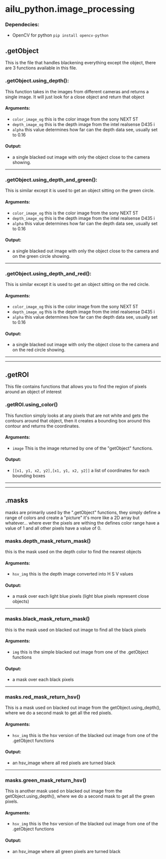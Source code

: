 # ailu_python.image_processing

### Dependecies:

-   OpenCV for python `pip install opencv-python`

## .getObject

This is the file that handles blackening everything except the object, there are 3 functions available in this file.

### .getObject.using_depth():

This function takes in the images from different cameras and returns a single image.
It will just look for a close object and return that object

#### Arguments:
-   `color_image_og` this is the color image from the sony NEXT 5T
-   `depth_image_og` this is the depth image from the intel realsense D435 i
-   `alpha` this value determines how far can the depth data see, usually set to 0.16

#### Output:

- a single blacked out image with only the object close to the camera showing.
    
___
    
### .getObject.using_depth_and_green():

This is similar except it is used to get an object sitting on the green circle.

#### Arguments:
-   `color_image_og` this is the color image from the sony NEXT 5T
-   `depth_image_og` this is the depth image from the intel realsense D435 i
-   `alpha` this value determines how far can the depth data see, usually set to 0.16

#### Output:

- a single blacked out image with only the object close to the camera and on the green circle showing.
    
___    

### .getObject.using_depth_and_red():

This is similar except it is used to get an object sitting on the red circle.

#### Arguments:
-   `color_image_og` this is the color image from the sony NEXT 5T
-   `depth_image_og` this is the depth image from the intel realsense D435 i
-   `alpha` this value determines how far can the depth data see, usually set to 0.16

#### Output:

- a single blacked out image with only the object close to the camera and on the red circle showing.

___
___
## .getROI

This file contains functions that allows you to find the region of pixels around an object of interest 

### .getROI.using_color()

This function simply looks at any pixels that are not white and gets the contours around that object, then
it creates a bounding box around this contour and returns the coordinates.

#### Arguments:
-   `image` This is the image returned by one of the "getObject" functions.

#### Output:
- `[[x1, y1, x2, y2],[x1, y1, x2, y2]]` a list of coordinates for each bounding boxes

___
___

## .masks

masks are primarily used by the ".getObject" functions, they simply define a range of colors and create a "picture"
it's more like a 2D array but whatever... where ever the pixels are withing the defines color range
have a value of 1 and all other pixels have a value of 0.

### masks.depth_mask_return_mask()

this is the mask used on the depth color to find the nearest objects

#### Arguments:
-   `hsv_img` this is the depth image converted into H S V values

#### Output:
-   a mask over each light blue pixels (light blue pixels represent close objects)
___
### masks.black_mask_return_mask()

this is the mask used on blacked out image to find all the black pixels

#### Arguments:
-   `img` this is the simple blacked out image from one of the .getObject functions

#### Output:
-   a mask over each black pixels
___
### masks.red_mask_return_hsv()

This is a mask used on blacked out image from the getObject.using_depth(), where we do a second
mask to get all the red pixels.

#### Arguments:
-   `hsv_img` this is the hsv version of the blacked out image from one of the .getObject functions

#### Output:
-   an hsv_image where all red pixels are turned black
___
### masks.green_mask_return_hsv()

This is another mask used on blacked out image from the getObject.using_depth(), where we do a second
mask to get all the green pixels.

#### Arguments:
-   `hsv_img` this is the hsv version of the blacked out image from one of the .getObject functions

#### Output:
-   an hsv_image where all green pixels are turned black
